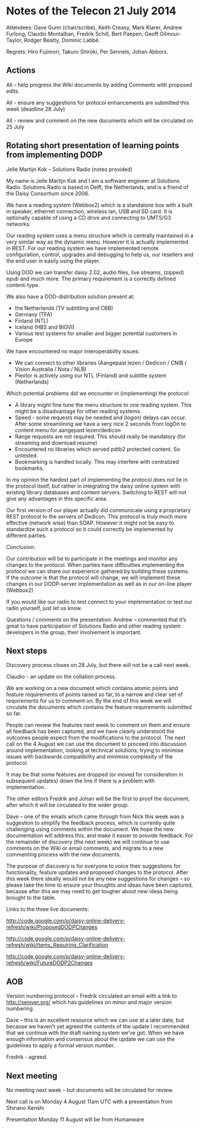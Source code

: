 # Notes of the Telecon 21 July 2014 #

Attendees: Dave Gunn (chair/scribe), Keith Creasy, Mark Klarer, Andrew Furlong, Claudio Montalban, Fredrik Schill, Bert Paepen, Geoff Gilmour-Taylor, Rodger Beatty, Dominic Labbé.

Regrets: Hiro Fujimori, Takuro Shiroki, Per Sennels, Johan Abbors.


## Actions ##

All – help progress the Wiki documents by adding Comments with proposed edits.

All - ensure any suggestions for protocol enhancements are submitted this week (deadline 28 July)

All - review and comment on the new documents which will be circulated on 25 July

## Rotating short presentation of learning points from implementing DODP ##

Jelle Martijn Kok – Solutions Radio (notes provided)

My name is Jelle Martijn Kok and I am a software engineer at Solutions Radio. Solutions Radio is based in Delft, the Netherlands, and is a friend of the Daisy Consortium since 2006.

We have a reading system (Webbox2) which is a standalone box with a built in speaker, ethernet connection, wireless lan, USB and SD card. It is optionally capable of using a CD drive and connecting to UMTS/G3 networks.

Our reading system uses a menu structure which is centrally maintained in a very similar way as the dynamic menu. However it is actually implemented in REST. For our reading system we have implemented remote configuration, control, upgrades and debugging to help us, our resellers and the end user in easily using the player.

Using DOD we can transfer daisy 2.02, audio files, live streams, (zipped) epub and much more. The primary requirement is a correctly defined content-type.

We also have a DOD-distribution solution present at:
  * the Netherlands (TV subtitling and CBB)
  * Germany (TFA)
  * Finland (NTL)
  * Iceland (HBS and BIOVI)
  * Various test systems for smaller and bigger potential customers in Europe

We have encountered no major interoperability issues:
  * We can connect to other libraries (Aangepast lezen / Dedicon / CNIB / Vision Australia / Nota / NLB)
  * Plextor is actively using our NTL (Finland) and subtitle system (Netherlands)

Which potential problems did we encounter in (implementing) the protocol:
  * A library might fine tune the menu structure to one reading system. This might be a disadvantage for other reading systems.
  * Speed - some requests may be needed and (logon) delays can occur. After some streamlining we have a very nice 2 seconds from logOn to content menu for aangepast lezen/dedicon
  * Range requests are not required. This should really be mandatory (for streaming and download resume)
  * Encountered no libraries which served pdtb2 protected content. So untested.
  * Bookmarking is handled locally. This may interfere with centralized bookmarks.

In my opinion the hardest part of implementing the protocol does not lie in the protocol itself, but rather in integrating the daisy online system with existing library databases and content servers. Switching to REST will not give any advantages in this specific area.

Our first version of our player actually did communicate using a proprietary REST protocol to the servers of Dedicon. This protocol is truly much more effective (network wise) than SOAP. However it might not be easy to standardize such a protocol so it could correctly be implemented by different parties.

Conclusion:

Our contribution will be to participate in the meetings and monitor any changes to the protocol. When parties have difficulties implementing the protocol we can share our experience gathered by building these systems. If the outcome is that the protocol will change, we will implement these changes in our DODP-server implementation as well as in our on-line player (Webbox2)

If you would like our radio to test connect to your implementation or test our radio yourself, just let us know.

Questions / comments on the presentation:
Andrew – commented that it’s great to have participation of Solutions Radio and other reading system developers in the group, their involvement is important.

## Next steps ##

Discovery process closes on 28 July, but there will not be a call next week.

Claudio - an update on the collation process.

We are working on a new document which contains atomic points and feature requirements of points raised so far, to a narrow and clear set of requirements for us to comment on. By the end of this week we will circulate the documents which contains the feature requirements submitted so far.

People can review the features next week to comment on them and ensure all feedback has been captured, and we have clearly understood the outcomes people expect from the modifications to the protocol.
The next call on the 4 August we can use the document to proceed into discussion around implementation, looking at technical solutions, trying to minimise issues with backwards compatibility and minimise complexity of the protocol.

It may be that some features are dropped (or moved for consideration in subsequent updates) down the line if there is a problem with implementation.

The other editors Fredrik and Johan will be the first to proof the document, after which it will be circulated to the wider group.

Dave – one of the emails which came through from Nick this week was a suggestion to simplify the feedback process, which is currently quite challenging using comments within the document. We hope the new documentation will address this, and make it easier to provide feedback.
For the remainder of discovery (the next week) we will continue to use comments on the Wiki or email comments, and migrate to a new commenting process with the new documents.

The purpose of discovery is for everyone to voice their suggestions for functionality, feature updates and proposed changes to the protocol. After this week there ideally would not be any new suggestions for changes – so please take the time to ensure your thoughts and ideas have been captured, because after this we may need to get tougher about new ideas being brought to the table.

Links to the three live documents:

http://code.google.com/p/daisy-online-delivery-refresh/wiki/ProposedDODPChanges

http://code.google.com/p/daisy-online-delivery-refresh/wiki/Items_Requiring_Clarification

http://code.google.com/p/daisy-online-delivery-refresh/wiki/FutureDODP2Changes

## AOB ##

Version numbering protocol – Fredrik circulated an email with a link to http://semver.org/ which has guidelines on minor and major version numbering.

Dave – this is an excellent resource which we can use at a later date, but because we haven’t yet agreed the contents of the update I recommended that we continue with the draft naming system we’ve got. When we have enough information and consensus about the update we can use the guidelines to apply a formal version number.

Fredrik - agreed.


## Next meeting ##

No meeting next week – but documents will be circulated for review.

Next call is on Monday 4 August 11am UTC with a presentation from Shinano Kenshi

Presentation Monday 11 August will be from Humanware